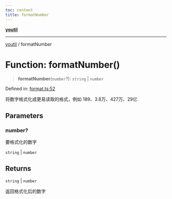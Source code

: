 ```yaml
---
toc: content
title: formatNumber
---
```

[**youtil**](../README.md)

***

[youtil](../globals.md) / formatNumber

# Function: formatNumber()

> **formatNumber**(`number`?): `string` \| `number`

Defined in: [format.ts:52](https://github.com/sxei/youtil/blob/af6f491cb17306b7a3da8a0d38d7e2a76b38fa40/src/format.ts#L52)

将数字格式化成更易读取的格式，例如 189、3.8万、427万、29亿

## Parameters

### number?

要格式化的数字

`string` | `number`

## Returns

`string` \| `number`

返回格式化后的数字
